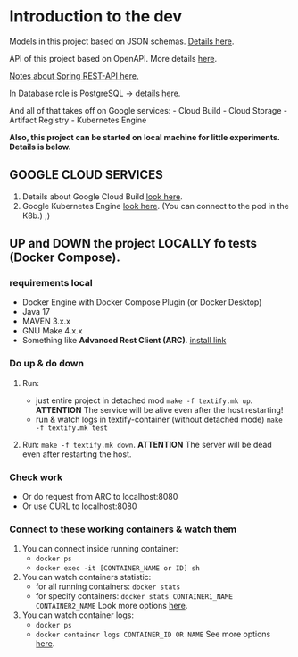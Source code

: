 # Introduction to the dev

Models in this project based on JSON schemas. [Details here](./Open_API/schemas/MODEL_SCHEMAS.md).

API of this project based on OpenAPI.
More details [here](./Open_API/OpenAPI.md).

[Notes about Spring REST-API here.](./api/API.md)

In Database role is PostgreSQL → [details here](./DataB/DB_DESCRIPTION.md).

And all of that takes off on Google services:
    - Cloud Build
    - Cloud Storage
    - Artifact Registry
    - Kubernetes Engine

**Also, this project can be started on local machine for little experiments. Details is below.**

## GOOGLE CLOUD SERVICES
1. Details about Google Cloud Build [look here](./CLOUDBUILD.md).
2. Google Kubernetes Engine [look here](./k8b/K8b.md). (You can connect to the pod in the K8b.) ;)

## UP and DOWN the project LOCALLY fo tests (Docker Compose).
### requirements local
- Docker Engine with Docker Compose Plugin (or Docker Desktop)
- Java 17
- MAVEN 3.x.x
- GNU Make 4.x.x
- Something like **Advanced Rest Client (ARC)**. [install link](https://install.advancedrestclient.com/install)

### Do up & do  down
1. Run:
   - just entire project in detached mod `make -f textify.mk up`. **ATTENTION** The service will be alive even after the host restarting!
   - run & watch logs in textify-container (without detached mode) `make -f textify.mk test`
   
2. Run: `make -f textify.mk down`. **ATTENTION** The server will be dead even after restarting the host.

### Check work
- Or do request from ARC to localhost:8080
- Or use CURL to localhost:8080
### Connect to these working containers & watch them
1. You can connect inside running container:
   - `docker ps`
   - `docker exec -it [CONTAINER_NAME or ID] sh`
2. You can watch containers statistic:
   - for all running containers: `docker stats`
   - for specify containers: `docker stats CONTAINER1_NAME CONTAINER2_NAME`
     Look more options [here](https://docs.docker.com/engine/reference/commandline/stats/).
3. You can watch container logs:
   - `docker ps`
   - `docker container logs CONTAINER_ID OR NAME`
      See more options [here](https://docs.docker.com/engine/reference/commandline/logs/).
